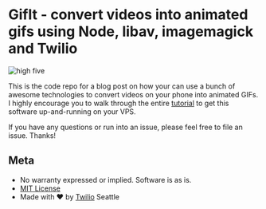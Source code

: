 # GifIt - convert videos into animated gifs using Node, libav, imagemagick and Twilio

![high five](http://twilio.com/blog/wp-content/uploads/2014/10/highfive1.gif)

This is the code repo for a blog post on how your can use a bunch of awesome technologies to convert videos on your phone into animated GIFs. I highly encourage you to walk through the entire [tutorial](http://twilio.com/blog/2014/10/convert-videos-on-your-phone-into-animated-gifs-using-node-libav-and-imagemagick.html) to get this software up-and-running on your VPS.

If you have any questions or run into an issue, please feel free to file an issue. Thanks!

## Meta 

* No warranty expressed or implied.  Software is as is.
* [MIT License](http://www.opensource.org/licenses/mit-license.html)
* Made with ♥ by [Twilio](http://www.twilio.com) Seattle
